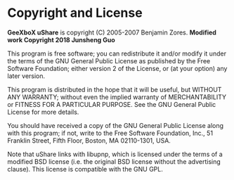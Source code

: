 Copyright and License
=====================

**GeeXboX uShare** is copyright (C) 2005-2007 Benjamin Zores.
**Modified work Copyright 2018 Junsheng Guo**

This program is free software; you can redistribute it and/or modify it
under the terms of the GNU General Public License as published by the Free
Software Foundation; either version 2 of the License, or (at your option)
any later version.

This program is distributed in the hope that it will be useful, but WITHOUT
ANY WARRANTY; without even the implied warranty of MERCHANTABILITY or
FITNESS FOR A PARTICULAR PURPOSE.  See the GNU General Public License for
more details.

You should have received a copy of the GNU General Public License along
with this program; if not, write to the Free Software Foundation, Inc., 51
Franklin Street, Fifth Floor, Boston, MA 02110-1301, USA.

Note that uShare links with libupnp, which is licensed under the
terms of a modified BSD license (i.e. the original BSD license without the
advertising clause). This license is compatible with the GNU GPL.
